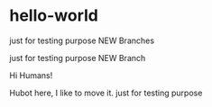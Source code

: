 # hello-world

just for testing purpose NEW Branches


just for testing purpose NEW Branch


Hi Humans!

Hubot here, I like to move it.
just for testing purpose 



